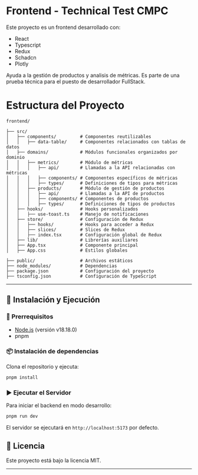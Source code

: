 # Frontend - Technical Test CMPC

Este proyecto es un frontend desarrollado con:
- React
- Typescript
- Redux 
- Schadcn
- Plotly

Ayuda a la gestión de productos y analisis de métricas. Es parte de una prueba técnica para el puesto de desarrollador FullStack.

# Estructura del Proyecto

```plaintext
frontend/

├── src/
│   ├── components/         # Componentes reutilizables
│   │   ├── data-table/     # Componentes relacionados con tablas de datos
│   ├── domains/            # Módulos funcionales organizados por dominio
│   │   ├── metrics/        # Módulo de métricas
│   │   │   ├── api/        # Llamadas a la API relacionadas con métricas
│   │   │   ├── components/ # Componentes específicos de métricas
│   │   │   ├── types/      # Definiciones de tipos para métricas
│   │   ├── products/       # Módulo de gestión de productos
│   │   │   ├── api/        # Llamadas a la API de productos
│   │   │   ├── components/ # Componentes de productos
│   │   │   ├── types/      # Definiciones de tipos de productos
│   ├── hooks/              # Hooks personalizados
│   │   ├── use-toast.ts    # Manejo de notificaciones
│   ├── store/              # Configuración de Redux
│   │   ├── hooks/          # Hooks para acceder a Redux
│   │   ├── slices/         # Slices de Redux
│   │   ├── index.tsx       # Configuración global de Redux
│   ├── lib/                # Librerías auxiliares
│   ├── App.tsx             # Componente principal
│   ├── App.css             # Estilos globales

├── public/                 # Archivos estáticos
├── node_modules/           # Dependencias
├── package.json            # Configuración del proyecto
├── tsconfig.json           # Configuración de TypeScript
```


---

## 🚀 Instalación y Ejecución

### 🔧 Prerrequisitos

- [Node.js](https://nodejs.org/) (versión v18.18.0)
- pnpm

### 📦 Instalación de dependencias

Clona el repositorio y ejecuta:

```bash
pnpm install
```

### ▶️ Ejecutar el Servidor

Para iniciar el backend en modo desarrollo:

```bash
pnpm run dev
```

El servidor se ejecutará en `http://localhost:5173` por defecto.



## 📜 Licencia
Este proyecto está bajo la licencia MIT.

---